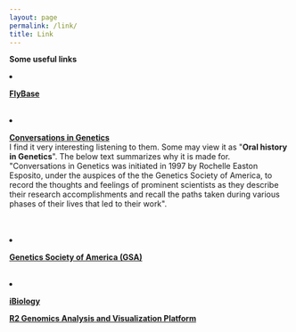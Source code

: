```yaml
---
layout: page
permalink: /link/
title: Link
---
```

<b> Some useful links</b><br>

<li>

<a href="http://flybase.org/"><b>FlyBase</b></a><br>

</li><br>

<li>

<a href="http://www.genestory.org/projectDev.html"><b>Conversations in Genetics</b></a><br>
I find it very interesting listening to them. Some may view it as "<b>Oral history in Genetics</b>". The below text summarizes why it is made for.<br> 
"Conversations in Genetics was initiated in 1997 by Rochelle Easton Esposito, under the auspices of the the Genetics Society of America, to record the thoughts and feelings of prominent scientists as they describe their research accomplishments and recall the paths taken during various phases of their lives that led to their work".<br><br>

</li><br>

<li>

<a href="https://genetics-gsa.org/about-gsa/"><b>Genetics Society of America (GSA)</b></a><br>

</li><br>

<li>

<a href="https://www.ibiology.org/"><b>iBiology</b></a><br>

<b>

<a href="https://hgserver1.amc.nl/cgi-bin/r2/main.cgi?open_page=login"><b>R2 Genomics Analysis and Visualization Platform</b></a><br>


</ul>
